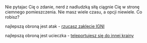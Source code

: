 Nie pytajac Cię o zdanie, nerd z nadludzką siłą ciągnie Cię w stronę ciemnego pomieszczenia.
Nie masz wiele czasu, a opcji niewiele. Co robisz?

najlepszą obroną jest atak - [rzucasz zaklęcie IGNI](igni/igni.md)

najlepszą obroną jest ucieczka - [teleportujesz się do innej krainy](../../../../kadarka/kadarka.md)
